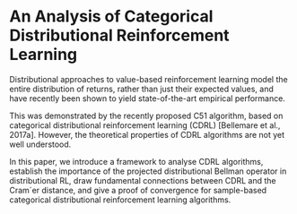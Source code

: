 # An Analysis of Categorical Distributional Reinforcement Learning

Distributional approaches to value-based reinforcement learning model the entire distribution of returns, rather than just their expected values, and have recently been shown to yield state-of-the-art empirical performance.

This was demonstrated by the recently proposed C51 algorithm, based on categorical distributional reinforcement learning (CDRL) [Bellemare et al., 2017a]. However, the theoretical properties of CDRL algorithms are not yet well understood. 

In this paper, we introduce a framework to analyse CDRL algorithms, establish the importance of the projected distributional Bellman operator
in distributional RL, draw fundamental connections between CDRL and the Cram´er distance, and give a proof of convergence for sample-based categorical distributional reinforcement
learning algorithms.
